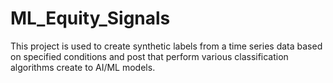 # ML_Equity_Signals
This project is used to create synthetic labels from a time series data based on specified conditions and post that perform various classification algorithms create to AI/ML models.
